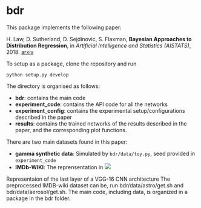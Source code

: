 # bdr
This package implements the following paper: 

H. Law, D. Sutherland, D. Sejdinovic, S. Flaxman, __Bayesian Approaches to Distribution Regression__, in _Artificial Intelligence and Statistics (AISTATS)_, 2018. [arxiv](https://arxiv.org/abs/1705.04293)


To setup as a package, clone the repository and run
```
python setup.py develop
```

The directory is organised as follows:
* __bdr__: contains the main code
* __experiment_code__: contains the API code for all the networks
* __experiment_config__: contains the experimental setup/configurations described in the paper
* __results__: contains the trained networks of the results described in the paper, and the corresponding plot functions.

There are two main datasets found in this paper:
* __gamma synthetic data__: Simulated by `bdr/data/toy.py`, seed provided in `experiment_code`
* __IMDb-WIKI__: The reprensentation in <img src="https://latex.codecogs.com/gif.latex?\mathbb{R}^{4096}" />



Representaion of the last layer of a VGG-16 CNN architecture
The preprocessed IMDB-wiki dataset can be, run bdr/data/astro/get.sh and bdr/data/aerosol/get.sh. The main code, including data, is organized in a package in the bdr folder.

